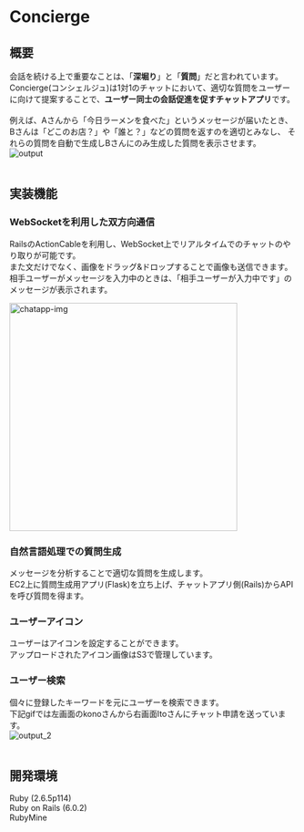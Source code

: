 # Concierge

## 概要

会話を続ける上で重要なことは、「**深堀り**」と「**質問**」だと言われています。  
Concierge(コンシェルジュ)は1対1のチャットにおいて、適切な質問をユーザーに向けて提案することで、**ユーザー同士の会話促進を促すチャットアプリ**です。  
<br />
例えば、Aさんから「今日ラーメンを食べた」というメッセージが届いたとき、Bさんは「どこのお店？」や「誰と？」などの質問を返すのを適切とみなし、
それらの質問を自動で生成しBさんにのみ生成した質問を表示させます。  
![output](https://user-images.githubusercontent.com/31591102/67262923-64f35b80-f4e1-11e9-8b63-eec4e0ac58a1.gif)<br /> 
<br />

## 実装機能

### WebSocketを利用した双方向通信

RailsのActionCableを利用し、WebSocket上でリアルタイムでのチャットのやり取りが可能です。  
また文だけでなく、画像をドラッグ&ドロップすることで画像も送信できます。  
相手ユーザーがメッセージを入力中のときは、「相手ユーザーが入力中です」のメッセージが表示されます。

<img width="400" alt="chatapp-img" src="https://user-images.githubusercontent.com/31591102/73068353-58224180-3eee-11ea-8e51-66947c9edadc.png">


### 自然言語処理での質問生成

メッセージを分析することで適切な質問を生成します。  
EC2上に質問生成用アプリ(Flask)を立ち上げ、チャットアプリ側(Rails)からAPIを呼び質問を得ます。

### ユーザーアイコン

ユーザーはアイコンを設定することができます。  
アップロードされたアイコン画像はS3で管理しています。

### ユーザー検索

個々に登録したキーワードを元にユーザーを検索できます。  
下記gifでは左画面のkonoさんから右画面Itoさんにチャット申請を送っています。  
![output_2](https://user-images.githubusercontent.com/31591102/67465999-4330da80-f681-11e9-9e5d-61f122323d3d.gif)<br /> 
<br />
  
## 開発環境

Ruby (2.6.5p114)  
Ruby on Rails (6.0.2)  
RubyMine

